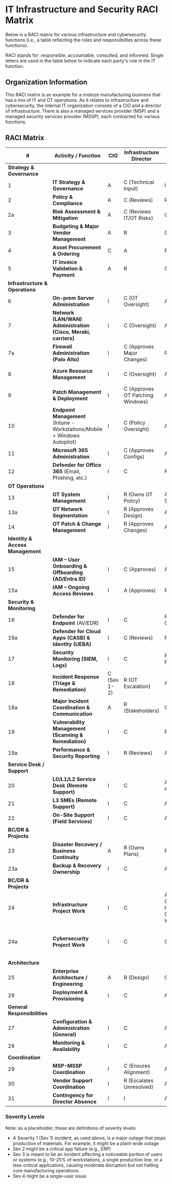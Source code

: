 # IT Infrastructure and Security RACI Matrix

Below is a RACI matrix for various infrastructure and cybersecurity functions (i.e., a table reflecting the roles and responsibilites across these functions).

RACI stands for: responsible, accountable, consulted, and informed.
Single letters are used in the table below to indicate each party's role in the IT function.

## Organization Information

This RACI matrix is an example for a midsize manufacturing business that has a mix of IT and OT operations.
As it relates to infrastructure and cybersecurity, the internal IT organization consists of a CIO and a director of infrastructure.
There is also a managed services provider (MSP) and a managed security services provider (MSSP), each contracted for various functions.

## RACI Matrix

| **#** | **Activity / Function** | **CIO** | **Infrastructure Director** | **MSP** | **MSSP** |
| --- | --- | --- | --- | --- | --- |
| **Strategy & Governance** |
| 1 | **IT Strategy & Governance** | A | C (Technical Input) | I | I |
| 2 | **Policy & Compliance** | A | C (Reviews) | R (Enforces Ops Policies) | R (Audits Security Compliance) |
| 2a | **Risk Assessment & Mitigation** | A | C (Reviews IT/OT Risks) | C (Ops Risks) | R (Security Risk Mitigation) |
| 3 | **Budgeting & Major Vendor Management** | A | R | C | I |
| 4 | **Asset Procurement & Ordering** | C | A | R (Executes) | I |
| 5 | **IT Invoice Validation & Payment** | A | R | C | I |
| **Infrastructure & Operations** |
| 6 | **On-prem Server Administration** | I | C (OT Oversight) | A (Hands-on) | C (Security Input) |
| 7 | **Network (LAN/WAN) Administration (Cisco, Meraki, carriers)** | I | C (Oversight) | A & R (Config, Ops) | I |
| 7a | **Firewall Administration (Palo Alto)** | I | C (Approves Major Changes) | R (Implements Configs) | A (Defines Security Policies) |
| 8 | **Azure Resource Management** | I | C (Oversight) | A (Hands-on) | R (Security Checks via Defender for Cloud or Similar) |
| 9 | **Patch Management & Deployment** | I | C (Approves OT Patching Windows) | A (Deploys) | C (Prioritizes Vulnerabilities) |
| 10 | **Endpoint Management** (Intune - Workstations/Mobile + Windows Autopilot) | I | C (Policy Oversight) | A (Hands-on) | I |
| 11 | **Microsoft 365 Administration** | I | C (Approves Configs) | A & R (Hands-on) | I |
| 12 | **Defender for Office 365** (Email, Phishing, etc.) | I | C | R (Configures) | A (Threat Intel, Recommends Adjustments) |
| **OT Operations** |
| 13 | **OT System Management** | I | R (Owns OT Policy) | A (Manages IT-OT Segmentation) | C (Security Input) |
| 13a | **OT Network Segmentation** | I | R (Approves Design) | A (Implements Changes) | C (Security Validation) |
| 14 | **OT Patch & Change Management** | I | R (Approves Changes) | A (Implements) | C (Security Validation) |
| **Identity & Access Management** |
| 15 | **IAM – User Onboarding & Offboarding (AD/Entra ID)** | I | C (Approves) | A (Provisions) | C (Security Best Practices) |
| 15a | **IAM – Ongoing Access Reviews** | I | A (Approves) | R (Implements) | C (Monitors and Flags Risks) |
| **Security & Monitoring** |
| 16 | **Defender for Endpoint** (AV/EDR) | I | C | R (Deploys/Config Changes) | A (Monitoring & Threat Analysis) |
| 16a | **Defender for Cloud Apps (CASB) & Identity (UEBA)** | I | C (Reviews) | R (Config Changes) | A (Monitoring & Threat Analysis) |
| 17 | **Security Monitoring (SIEM, Logs)** | I | C | R (Configures Log Forwarding) | A (Monitoring, Hunting via Azure Sentinel) |
| 18 | **Incident Response (Triage & Remediation)** | C (Sev 1-2) | R (OT Escalation) | A (Sev 3-4 Triage) | A (Forensics, Sev 1-2) |
| 18a | **Major Incident Coordination & Communication** | A | R (Stakeholders) | C (Ops Coordination) | C (Security Guidance) |
| 19 | **Vulnerability Management (Scanning & Remediation)** | I | C | R (Fixes) | A (Scans, Recommends) |
| 19a | **Performance & Security Reporting** | I | R (Reviews) | A (Ops Reports) | A (Security Reports) |
| **Service Desk / Support** |
| 20 | **L0/L1/L2 Service Desk (Remote Support)** | I | C | A (Hands-on, incl. OT issue intake) | I |
| 21 | **L3 SMEs (Remote Support)** | I | C | A (Hands-on) | C (Security Support) |
| 22 | **On-Site Support (Field Services)** | I | C | A (Hands-on) | I |
| **BC/DR & Projects** |
| 23 | **Disaster Recovery / Business Continuity** | A | R (Owns Plans) | R (Executes Tests) | C (Validates Security) |
| 23a | **Backup & Recovery Ownership** | I | C | A (Schedules, Verifies) | C (Advises) |
| **BC/DR & Projects** |
| 24 | **Infrastructure Project Work** | I | C | A (Executes, Separate Contract or "Bucket of Hours", Incl. End User Communications/Training, When Applicable) | C (Security Input) |
| 24a | **Cybersecurity Project Work** | I | C | C (Operations Input) | A (Executes, Separate Contract or "Bucket of Hours", Incl. End User Communications/Training, When Applicable) |
| **Architecture** |
| 25 | **Enterprise Architecture / Engineering** | A | R (Design) | C (Input) | I |
| 26 | **Deployment & Provisioning** | I | C | A (Hands-on) | I |
| **General Responsibilities** |
| 27 | **Configuration & Administration (General)** | I | C | A (Hands-on) | C (Security Input) |
| 28 | **Monitoring & Availability** | I | C | A (Proactive) | C (Security Monitoring) |
| **Coordination** |
| 29 | **MSP-MSSP Coordination** | I | C (Ensures Alignment) | A (Ops Lead) | R (Security Lead) |
| 30 | **Vendor Support Coordination** | I | R (Escalates Unresolved) | A (Ops Vendors) | A (Security Vendors)
| 31 | **Contingency for Director Absence** | I | I | A (Ops Lead) | R (Security Lead) |

### Severity Levels

Note: as a placeholder, these are definitions of severity levels:

- A Severity 1 (Sev 1) incident, as used above, is a major outage that stops production of materials. For example, it might be a plant-wide outage
- Sev 2 might be a critical app failure (e.g., ERP)
- Sev 3 is meant to be an incident affecting a noticeable portion of users or systems (e.g., 10-25% of workstations, a single production line, or a less-critical application), causing moderate disruption but not halting core manufacturing operations.
- Sev 4 might be a single-user issue.
